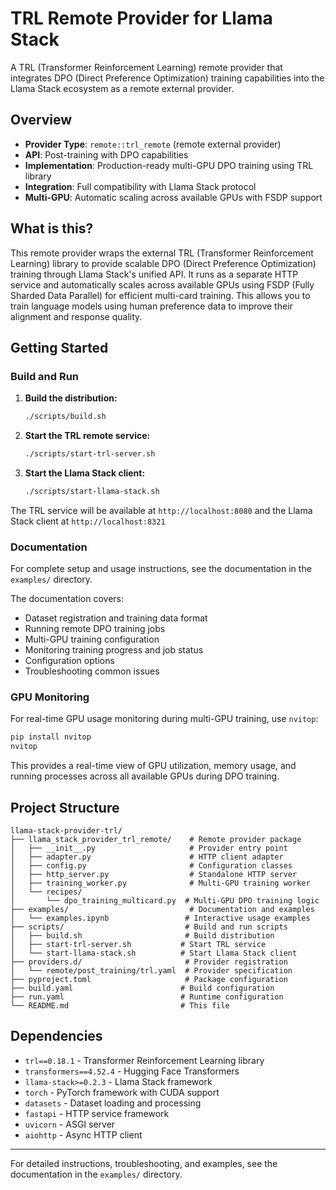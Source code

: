 # TRL Remote Provider for Llama Stack

A TRL (Transformer Reinforcement Learning) remote provider that integrates DPO (Direct Preference Optimization) training capabilities into the Llama Stack ecosystem as a remote external provider.

## Overview

- **Provider Type**: `remote::trl_remote` (remote external provider)
- **API**: Post-training with DPO capabilities  
- **Implementation**: Production-ready multi-GPU DPO training using TRL library
- **Integration**: Full compatibility with Llama Stack protocol
- **Multi-GPU**: Automatic scaling across available GPUs with FSDP support

## What is this?

This remote provider wraps the external TRL (Transformer Reinforcement Learning) library to provide scalable DPO (Direct Preference Optimization) training through Llama Stack's unified API. It runs as a separate HTTP service and automatically scales across available GPUs using FSDP (Fully Sharded Data Parallel) for efficient multi-card training. This allows you to train language models using human preference data to improve their alignment and response quality.

## Getting Started

### Build and Run

1. **Build the distribution:**
   ```bash
   ./scripts/build.sh
   ```

2. **Start the TRL remote service:**
   ```bash
   ./scripts/start-trl-server.sh
   ```

3. **Start the Llama Stack client:**
   ```bash
   ./scripts/start-llama-stack.sh
   ```

The TRL service will be available at `http://localhost:8080` and the Llama Stack client at `http://localhost:8321`

### Documentation

For complete setup and usage instructions, see the documentation in the `examples/` directory.

The documentation covers:

- Dataset registration and training data format
- Running remote DPO training jobs
- Multi-GPU training configuration
- Monitoring training progress and job status
- Configuration options
- Troubleshooting common issues

### GPU Monitoring

For real-time GPU usage monitoring during multi-GPU training, use `nvitop`:

```bash
pip install nvitop
nvitop
```

This provides a real-time view of GPU utilization, memory usage, and running processes across all available GPUs during DPO training.

## Project Structure

```
llama-stack-provider-trl/
├── llama_stack_provider_trl_remote/    # Remote provider package
│   ├── __init__.py                     # Provider entry point
│   ├── adapter.py                      # HTTP client adapter
│   ├── config.py                       # Configuration classes  
│   ├── http_server.py                  # Standalone HTTP server
│   ├── training_worker.py              # Multi-GPU training worker
│   └── recipes/
│       └── dpo_training_multicard.py  # Multi-GPU DPO training logic
├── examples/                           # Documentation and examples
│   └── examples.ipynb                 # Interactive usage examples
├── scripts/                           # Build and run scripts
│   ├── build.sh                       # Build distribution
│   ├── start-trl-server.sh           # Start TRL service
│   └── start-llama-stack.sh          # Start Llama Stack client
├── providers.d/                       # Provider registration
│   └── remote/post_training/trl.yaml  # Provider specification
├── pyproject.toml                     # Package configuration
├── build.yaml                        # Build configuration
├── run.yaml                          # Runtime configuration
└── README.md                         # This file
```

## Dependencies

- `trl==0.18.1` - Transformer Reinforcement Learning library
- `transformers==4.52.4` - Hugging Face Transformers
- `llama-stack>=0.2.3` - Llama Stack framework
- `torch` - PyTorch framework with CUDA support
- `datasets` - Dataset loading and processing
- `fastapi` - HTTP service framework
- `uvicorn` - ASGI server
- `aiohttp` - Async HTTP client

---

For detailed instructions, troubleshooting, and examples, see the documentation in the `examples/` directory. 
